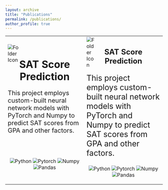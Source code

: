 ```yaml
---
layout: archive
title: "Publications"
permalink: /publications/
author_profile: true
---
```


<table>
  <tr>
    <td width="50%" onclick="window.location='https://github.com/huy310304/SAT-score-prediction';" style="position: relative; cursor: pointer;">
      <div style="position: absolute; width: 35px; background-size: cover; padding-botton:10px; paddint-left:10px"><img src="https://github.com/huy310304/huy310304.github.io/assets/114793725/9cfc3101-922c-4a76-ba43-75b0b44dcd29" alt="Folder Icon"/></div>
      <h1 align="center">SAT Score Prediction</h1>
      <p style="font-size: 20px";>This project employs custom-built neural network models with PyTorch and Numpy to predict SAT scores from GPA and other factors.</p>
      <br>
      <br>
      <p align="center">
        <img src="https://img.shields.io/badge/Python-3776AB?style=flat&logo=python&logoColor=white" alt="Python"/>
        <img src="https://img.shields.io/badge/PyTorch-%23EE4C2C.svg?&style=flat&logo=PyTorch&logoColor=white" alt="Pytorch"/>
        <img src="https://img.shields.io/badge/Numpy-%23013243.svg?&style=flat&logo=numpy&logoColor=white" alt="Numpy"/>
        <img src="https://img.shields.io/badge/Pandas-%23150458.svg?style=flat&logo=pandas&logoColor=white" alt="Pandas"/>
      </p>
    </td>
   <td width="50%" onclick="window.location='https://github.com/huy310304/SAT-score-prediction';" style="position: relative; cursor: pointer;">
      <div style="position: absolute; width: 30px; background-size: cover; padding-botton:10px; paddint-left:10px"><img src="https://github.com/huy310304/huy310304.github.io/assets/114793725/9cfc3101-922c-4a76-ba43-75b0b44dcd29" alt="Folder Icon"/></div>
      <h2 align="center">SAT Score Prediction</h2>
      <p style="font-size: 25px";>This project employs custom-built neural network models with PyTorch and Numpy to predict SAT scores from GPA and other factors.</p>
      <p align="center">
        <img src="https://img.shields.io/badge/Python-3776AB?style=flat&logo=python&logoColor=white" alt="Python"/>
        <img src="https://img.shields.io/badge/PyTorch-%23EE4C2C.svg?&style=flat&logo=PyTorch&logoColor=white" alt="Pytorch"/>
        <img src="https://img.shields.io/badge/Numpy-%23013243.svg?&style=flat&logo=numpy&logoColor=white" alt="Numpy"/>
        <img src="https://img.shields.io/badge/Pandas-%23150458.svg?style=flat&logo=pandas&logoColor=white" alt="Pandas"/>
      </p>
    </td>
  </tr>
</table>

<!--{% if author.googlescholar %}
  You can also find my articles on <u><a href="{{author.googlescholar}}">my Google Scholar profile</a>.</u>
{% endif %}

{% include base_path %}

{% for post in site.publications reversed %}
  {% include archive-single.html %}
{% endfor %}-->

